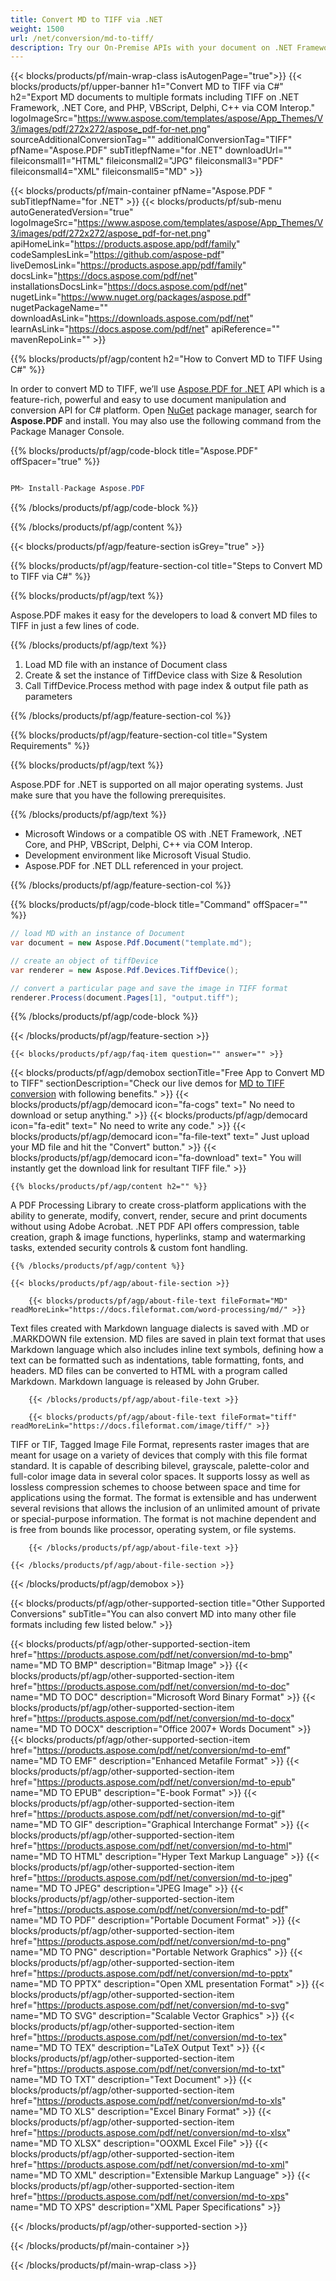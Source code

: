 ```yaml
---
title: Convert MD to TIFF via .NET 
weight: 1500
url: /net/conversion/md-to-tiff/ 
description: Try our On-Premise APIs with your document on .NET Framework, .NET Core, and PHP, VBScript, Delphi, C++ via COM Interop.
---
```


{{< blocks/products/pf/main-wrap-class isAutogenPage="true">}}
{{< blocks/products/pf/upper-banner h1="Convert MD to TIFF via C#" h2="Export MD documents to multiple formats including TIFF on .NET Framework, .NET Core, and PHP, VBScript, Delphi, C++ via COM Interop." logoImageSrc="https://www.aspose.com/templates/aspose/App_Themes/V3/images/pdf/272x272/aspose_pdf-for-net.png" sourceAdditionalConversionTag="" additionalConversionTag="TIFF" pfName="Aspose.PDF" subTitlepfName="for .NET" downloadUrl="" fileiconsmall1="HTML" fileiconsmall2="JPG" fileiconsmall3="PDF" fileiconsmall4="XML" fileiconsmall5="MD" >}}

{{< blocks/products/pf/main-container pfName="Aspose.PDF " subTitlepfName="for .NET" >}}
{{< blocks/products/pf/sub-menu autoGeneratedVersion="true" logoImageSrc="https://www.aspose.com/templates/aspose/App_Themes/V3/images/pdf/272x272/aspose_pdf-for-net.png" apiHomeLink="https://products.aspose.app/pdf/family" codeSamplesLink="https://github.com/aspose-pdf" liveDemosLink="https://products.aspose.app/pdf/family" docsLink="https://docs.aspose.com/pdf/net" installationsDocsLink="https://docs.aspose.com/pdf/net" nugetLink="https://www.nuget.org/packages/aspose.pdf" nugetPackageName="" downloadAsLink="https://downloads.aspose.com/pdf/net" learnAsLink="https://docs.aspose.com/pdf/net" apiReference="" mavenRepoLink="" >}}

{{% blocks/products/pf/agp/content h2="How to Convert MD to TIFF Using C#" %}}

 In order to convert MD to TIFF, we’ll use
 [Aspose.PDF for .NET](https://products.aspose.com/pdf/net) 
 API which is a feature-rich, powerful and easy to use document manipulation and conversion API for C# platform. Open
 [NuGet](https://www.nuget.org/packages/aspose.pdf) 
 package manager, search for
 **Aspose.PDF** 
 and install. You may also use the following command from the Package Manager Console.

{{% blocks/products/pf/agp/code-block title="Aspose.PDF" offSpacer="true" %}}

```cs

PM> Install-Package Aspose.PDF

```

{{% /blocks/products/pf/agp/code-block %}}

{{% /blocks/products/pf/agp/content %}}

{{< blocks/products/pf/agp/feature-section isGrey="true" >}}

{{% blocks/products/pf/agp/feature-section-col title="Steps to Convert MD to TIFF via C#" %}}

{{% blocks/products/pf/agp/text %}}

 Aspose.PDF makes it easy for the developers to load & convert MD files to TIFF in just a few lines of code.

{{% /blocks/products/pf/agp/text %}}

1.  Load MD file with an instance of Document class
1.  Create & set the instance of TiffDevice class with Size & Resolution
1.  Call TiffDevice.Process method with page index & output file path as parameters

{{% /blocks/products/pf/agp/feature-section-col %}}

{{% blocks/products/pf/agp/feature-section-col title="System Requirements" %}}

{{% blocks/products/pf/agp/text %}}

 Aspose.PDF for .NET is supported on all major operating systems. Just make sure that you have the following prerequisites.

{{% /blocks/products/pf/agp/text %}}

-  Microsoft Windows or a compatible OS with .NET Framework, .NET Core, and PHP, VBScript, Delphi, C++ via COM Interop.
-  Development environment like Microsoft Visual Studio.
-  Aspose.PDF for .NET DLL referenced in your project.

{{% /blocks/products/pf/agp/feature-section-col %}}

{{% blocks/products/pf/agp/code-block title="Command" offSpacer="" %}}

```cs
// load MD with an instance of Document
var document = new Aspose.Pdf.Document("template.md");

// create an object of tiffDevice
var renderer = new Aspose.Pdf.Devices.TiffDevice();

// convert a particular page and save the image in TIFF format
renderer.Process(document.Pages[1], "output.tiff"); 

```

{{% /blocks/products/pf/agp/code-block %}}

{{< /blocks/products/pf/agp/feature-section >}}

    {{< blocks/products/pf/agp/faq-item question="" answer="" >}}
 

<!-- aboutfile Starts -->

{{< blocks/products/pf/agp/demobox sectionTitle="Free App to Convert MD to TIFF" sectionDescription="Check our live demos for [MD to TIFF conversion](https://products.aspose.app/pdf/conversion/md-to-tiff) with following benefits." >}}
        {{< blocks/products/pf/agp/democard icon="fa-cogs" text=" No need to download or setup anything." >}}
        {{< blocks/products/pf/agp/democard icon="fa-edit" text=" No need to write any code." >}}
        {{< blocks/products/pf/agp/democard icon="fa-file-text" text=" Just upload your MD file and hit the \"Convert\" button." >}}
        {{< blocks/products/pf/agp/democard icon="fa-download" text=" You will instantly get the download link for resultant TIFF file." >}}

    {{% blocks/products/pf/agp/content h2="" %}}

 A PDF Processing Library to create cross-platform applications with the ability to generate, modify, convert, render, secure and print documents without using Adobe Acrobat. .NET PDF API offers compression, table creation, graph & image functions, hyperlinks, stamp and watermarking tasks, extended security controls & custom font handling.



    {{% /blocks/products/pf/agp/content %}}

    {{< blocks/products/pf/agp/about-file-section >}}

        {{< blocks/products/pf/agp/about-file-text fileFormat="MD" readMoreLink="https://docs.fileformat.com/word-processing/md/" >}}
Text files created with Markdown language dialects is saved with .MD or .MARKDOWN file extension. MD files are saved in plain text format that uses Markdown language which also includes inline text symbols, defining how a text can be formatted such as indentations, table formatting, fonts, and headers.  MD files can be converted to HTML with a program called Markdown. Markdown language is released by John Gruber.

        {{< /blocks/products/pf/agp/about-file-text >}}

        {{< blocks/products/pf/agp/about-file-text fileFormat="tiff" readMoreLink="https://docs.fileformat.com/image/tiff/" >}}
TIFF or TIF, Tagged Image File Format, represents raster images that are meant for usage on a variety of devices that comply with this file format standard. It is capable of describing bilevel, grayscale, palette-color and full-color image data in several color spaces. It supports lossy as well as lossless compression schemes to choose between space and time for applications using the format. The format is extensible and has underwent several revisions that allows the inclusion of an unlimited amount of private or special-purpose information. The format is not machine dependent and is free from bounds like processor, operating system, or file systems.

        {{< /blocks/products/pf/agp/about-file-text >}}

    {{< /blocks/products/pf/agp/about-file-section >}}

{{< /blocks/products/pf/agp/demobox >}}

<!-- aboutfile Ends -->

{{< blocks/products/pf/agp/other-supported-section title="Other Supported Conversions" subTitle="You can also convert MD into many other file formats including few listed below." >}}

{{< blocks/products/pf/agp/other-supported-section-item href="https://products.aspose.com/pdf/net/conversion/md-to-bmp" name="MD TO BMP" description="Bitmap Image" >}}
{{< blocks/products/pf/agp/other-supported-section-item href="https://products.aspose.com/pdf/net/conversion/md-to-doc" name="MD TO DOC" description="Microsoft Word Binary Format" >}}
{{< blocks/products/pf/agp/other-supported-section-item href="https://products.aspose.com/pdf/net/conversion/md-to-docx" name="MD TO DOCX" description="Office 2007+ Words Document" >}}
{{< blocks/products/pf/agp/other-supported-section-item href="https://products.aspose.com/pdf/net/conversion/md-to-emf" name="MD TO EMF" description="Enhanced Metafile Format" >}}
{{< blocks/products/pf/agp/other-supported-section-item href="https://products.aspose.com/pdf/net/conversion/md-to-epub" name="MD TO EPUB" description="E-book Format" >}}
{{< blocks/products/pf/agp/other-supported-section-item href="https://products.aspose.com/pdf/net/conversion/md-to-gif" name="MD TO GIF" description="Graphical Interchange Format" >}}
{{< blocks/products/pf/agp/other-supported-section-item href="https://products.aspose.com/pdf/net/conversion/md-to-html" name="MD TO HTML" description="Hyper Text Markup Language" >}}
{{< blocks/products/pf/agp/other-supported-section-item href="https://products.aspose.com/pdf/net/conversion/md-to-jpeg" name="MD TO JPEG" description="JPEG Image" >}}
{{< blocks/products/pf/agp/other-supported-section-item href="https://products.aspose.com/pdf/net/conversion/md-to-pdf" name="MD TO PDF" description="Portable Document Format" >}}
{{< blocks/products/pf/agp/other-supported-section-item href="https://products.aspose.com/pdf/net/conversion/md-to-png" name="MD TO PNG" description="Portable Network Graphics" >}}
{{< blocks/products/pf/agp/other-supported-section-item href="https://products.aspose.com/pdf/net/conversion/md-to-pptx" name="MD TO PPTX" description="Open XML presentation Format" >}}
{{< blocks/products/pf/agp/other-supported-section-item href="https://products.aspose.com/pdf/net/conversion/md-to-svg" name="MD TO SVG" description="Scalable Vector Graphics" >}}
{{< blocks/products/pf/agp/other-supported-section-item href="https://products.aspose.com/pdf/net/conversion/md-to-tex" name="MD TO TEX" description="LaTeX Output Text" >}}
{{< blocks/products/pf/agp/other-supported-section-item href="https://products.aspose.com/pdf/net/conversion/md-to-txt" name="MD TO TXT" description="Text Document" >}}
{{< blocks/products/pf/agp/other-supported-section-item href="https://products.aspose.com/pdf/net/conversion/md-to-xls" name="MD TO XLS" description="Excel Binary Format" >}}
{{< blocks/products/pf/agp/other-supported-section-item href="https://products.aspose.com/pdf/net/conversion/md-to-xlsx" name="MD TO XLSX" description="OOXML Excel File" >}}
{{< blocks/products/pf/agp/other-supported-section-item href="https://products.aspose.com/pdf/net/conversion/md-to-xml" name="MD TO XML" description="Extensible Markup Language" >}}
{{< blocks/products/pf/agp/other-supported-section-item href="https://products.aspose.com/pdf/net/conversion/md-to-xps" name="MD TO XPS" description="XML Paper Specifications" >}}

{{< /blocks/products/pf/agp/other-supported-section >}}

{{< /blocks/products/pf/main-container >}}
    
{{< /blocks/products/pf/main-wrap-class >}}